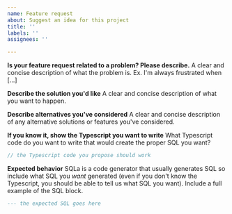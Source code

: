 ```yaml
---
name: Feature request
about: Suggest an idea for this project
title: ''
labels: ''
assignees: ''

---
```


**Is your feature request related to a problem? Please describe.**
A clear and concise description of what the problem is. Ex. I'm always frustrated when [...]

**Describe the solution you'd like**
A clear and concise description of what you want to happen.

**Describe alternatives you've considered**
A clear and concise description of any alternative solutions or features you've considered.

**If you know it, show the Typescript you want to write**
What Typescript code do you want to write that would create the proper SQL you want?

```typescript
// the Typescript code you propose should work
```

**Expected behavior**
SQLa is a code generator that usually generates SQL so include what SQL you _want_ generated (even if you don't know the Typescript, you should be able to tell us what SQL you want). Include a full example of the SQL block.

```sql
--- the expected SQL goes here
```
